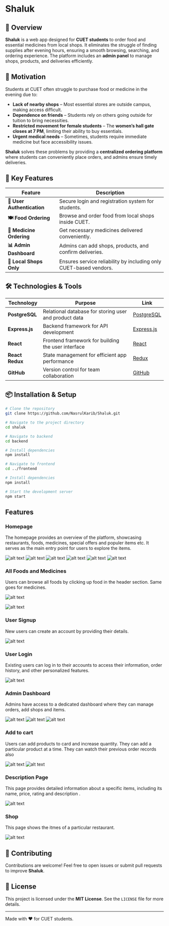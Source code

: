 # Shaluk

## 📝 Overview  
**Shaluk** is a web app designed for **CUET students** to order food and essential medicines from local shops. It eliminates the struggle of finding supplies after evening hours, ensuring a smooth browsing, searching, and ordering experience. The platform includes an **admin panel** to manage shops, products, and deliveries efficiently.

## 🎯 Motivation  
Students at CUET often struggle to purchase food or medicine in the evening due to:

- **Lack of nearby shops** – Most essential stores are outside campus, making access difficult.
- **Dependence on friends** – Students rely on others going outside for tuition to bring necessities.
- **Restricted movement for female students** – The **women’s hall gate closes at 7 PM**, limiting their ability to buy essentials.
- **Urgent medical needs** – Sometimes, students require immediate medicine but face accessibility issues.

**Shaluk** solves these problems by providing a **centralized ordering platform** where students can conveniently place orders, and admins ensure timely deliveries.

## 🚀 Key Features  

| Feature                     | Description                                                                                     |
|-----------------------------|-------------------------------------------------------------------------------------------------|
| **🔐 User Authentication**   | Secure login and registration system for students.                                             |
| **🍽️ Food Ordering**        | Browse and order food from local shops inside CUET.                                          |
| **💊 Medicine Ordering**     | Get necessary medicines delivered conveniently.                                               |
| **📊 Admin Dashboard**       | Admins can add shops, products, and confirm deliveries.                                       |
| **📍 Local Shops Only**      | Ensures service reliability by including only CUET-based vendors.                             |

## 🛠️ Technologies & Tools  

| Technology            | Purpose                                      | Link                                               |
|-----------------------|----------------------------------------------|----------------------------------------------------|
| **PostgreSQL**        | Relational database for storing user and product data | [PostgreSQL](https://www.postgresql.org/)         |
| **Express.js**        | Backend framework for API development        | [Express.js](https://expressjs.com/)               |
| **React**             | Frontend framework for building the user interface | [React](https://reactjs.org/)                     |
| **React Redux**       | State management for efficient app performance | [Redux](https://redux.js.org/)                     |
| **GitHub**            | Version control for team collaboration       | [GitHub](https://github.com/)                     |

## 📦 Installation & Setup  

```bash
# Clone the repository
git clone https://github.com/NasrulKarib/Shaluk.git

# Navigate to the project directory
cd shaluk

# Navigate to backend
cd backend

# Install dependencies
npm install

# Navigate to frontend
cd ../frontend

# Install dependencies
npm install

# Start the development server
npm start
```
## Features
### Homepage
The homepage provides an overview of the platform, showcasing restaurants, foods, medicines, special offers and populer items etc. It serves as the main entry point for users to explore the items.

![alt text](./frontend//src/asset/Readme/homepage/homepage1.png)
![alt text](./frontend//src/asset/Readme/homepage/homepage2.png)
![alt text](./frontend//src/asset/Readme/homepage/homepage3.png)
![alt text](./frontend//src/asset/Readme/homepage/homepage4.png)
![alt text](./frontend//src/asset/Readme/homepage/homepage5.png)
![alt text](./frontend//src/asset/Readme/homepage/footer.png)


### All Foods and Medicines
Users can browse all foods by clicking up food in the header section. Same goes for medicines.

![alt text](./frontend//src/asset/Readme/products/foods.png)

![alt text](./frontend//src/asset/Readme/products/medicines.png)

### User Signup
New users can create an account by providing their details.

![alt text](./frontend//src/asset/Readme/auth/signup.png)

### User Login
Existing users can log in to their accounts to access their information, order history, and other personalized features.

![alt text](./frontend//src/asset/Readme/auth/login.png)

### Admin Dashboard
Admins have access to a dedicated dashboard where they can manage orders, add shops and items.

![alt text](./frontend//src/asset/Readme/admin/admin1.png)
![alt text](./frontend//src/asset/Readme/admin/admin2.png)
![alt text](./frontend//src/asset/Readme/admin/admin3.png)

### Add to cart
Users can add products to card and increase quantity. They can add a particular product at a time. They can watch their previous order records also

![alt text](./frontend//src/asset/Readme/order/cart.png)
![alt text](./frontend//src/asset/Readme/order/ordered_products.png)



### Description Page
This page provides detailed information about a specific items, including its name, price, rating and description .

![alt text](./frontend//src/asset/Readme/products/products1.png)

### Shop
This page shows the itmes of a particular restaurant.

![alt text](./frontend//src/asset/Readme/shop/shop.png)

## 🤝 Contributing  
Contributions are welcome! Feel free to open issues or submit pull requests to improve **Shaluk**.  

## 📜 License  
This project is licensed under the **MIT License**. See the `LICENSE` file for more details.

---  
Made with ❤️ for CUET students.
